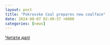```yaml
---
layout: post
title: "Pokrovske Coal prepares new coalface"
date: 2024-08-07 02:49:57 +0000
categories: [news]
---
```


[Читати далі](https://en.interfax.com.ua/news/economic/1005253.html)
